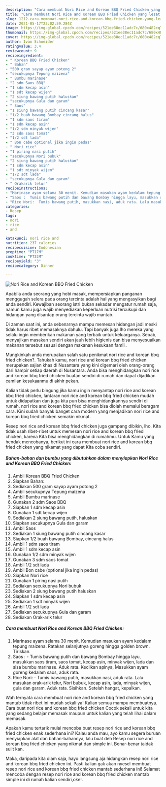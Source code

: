 ```yaml
---
description: "Cara membuat Nori Rice and Korean BBQ Fried Chicken yang lezat dan Mudah Dibuat"
title: "Cara membuat Nori Rice and Korean BBQ Fried Chicken yang lezat dan Mudah Dibuat"
slug: 1212-cara-membuat-nori-rice-and-korean-bbq-fried-chicken-yang-lezat-dan-mudah-dibuat
date: 2021-05-17T23:02:59.284Z
image: https://img-global.cpcdn.com/recipes/521ee38ec11adc7c/680x482cq70/nori-rice-and-korean-bbq-fried-chicken-foto-resep-utama.jpg
thumbnail: https://img-global.cpcdn.com/recipes/521ee38ec11adc7c/680x482cq70/nori-rice-and-korean-bbq-fried-chicken-foto-resep-utama.jpg
cover: https://img-global.cpcdn.com/recipes/521ee38ec11adc7c/680x482cq70/nori-rice-and-korean-bbq-fried-chicken-foto-resep-utama.jpg
author: Ivan Schneider
ratingvalue: 3.4
reviewcount: 9
recipeingredient:
- " Korean BBQ Fried Chicken"
- " Bahan"
- "500 gram sayap ayam potong 2"
- "secukupnya Tepung maizena"
- " Bumbu marinase"
- "2 sdm Saos BBQ"
- "1 sdm kecap asin"
- "1 sdt kecap wijen"
- "2 siung bawang putih haluskan"
- "secukupnya Gula dan garam"
- " Saos"
- "1 siung bawang putih cincang kasar"
- "1/2 buah bawang Bombay cincang halus"
- "1 sdm saos tiram"
- "1 sdm kecap asin"
- "1/2 sdm minyak wijen"
- "3 sdm saos tomat"
- "1/2 sdt lada"
- " Bon cabe optional jika ingin pedas"
- " Nori rice"
- "1 piring nasi putih"
- "secukupnya Nori bubuk"
- "2 siung bawang putih haluskan"
- "1 sdm kecap asin"
- "1 sdt minyak wijen"
- "1/2 sdt lada"
- "secukupnya Gula dan garam"
- " Orakarik telur"
recipeinstructions:
- "Marinase ayam selama 30 menit. Kemudian masukan ayam kedalam tepung maizena. Ratakan selanjutnya goreng hingga golden brown. Tiriskan."
- "Saos :  Tumis bawang putih dan bawang Bombay hingga layu, masukkan saos tiram, saos tomat, kecap asin, minyak wijen, lada dan sisa bumbu marinase. Aduk rata. Kecilkan apinya, Masukkan ayam goreng kedalam saos, aduk rata."
- "Rice Nori:  Tumis bawang putih, masukkan nasi, aduk rata. Lalu masukan orak-arik telur, Nori bubuk, kecap asin, lada, minyak wijen, gula dan garam. Aduk rata. Sisihkan. Setelah hangat, kepalkan."
categories:
- Resep
tags:
- nori
- rice
- and

katakunci: nori rice and 
nutrition: 237 calories
recipecuisine: Indonesian
preptime: "PT17M"
cooktime: "PT32M"
recipeyield: "3"
recipecategory: Dinner

---
```



![Nori Rice and Korean BBQ Fried Chicken](https://img-global.cpcdn.com/recipes/521ee38ec11adc7c/680x482cq70/nori-rice-and-korean-bbq-fried-chicken-foto-resep-utama.jpg)

Apabila anda seorang yang hobi masak, mempersiapkan panganan menggugah selera pada orang tercinta adalah hal yang mengasyikan bagi anda sendiri. Kewajiban seorang istri bukan sekadar mengatur rumah saja, namun kamu juga wajib menyediakan keperluan nutrisi tercukupi dan hidangan yang disantap orang tercinta wajib mantab.

Di zaman  saat ini, anda sebenarnya mampu memesan hidangan jadi meski tidak harus ribet memasaknya dahulu. Tapi banyak juga lho mereka yang selalu ingin memberikan makanan yang terbaik untuk keluarganya. Sebab, menyajikan masakan sendiri akan jauh lebih higienis dan bisa menyesuaikan makanan tersebut sesuai dengan makanan kesukaan famili. 



Mungkinkah anda merupakan salah satu penikmat nori rice and korean bbq fried chicken?. Tahukah kamu, nori rice and korean bbq fried chicken merupakan sajian khas di Nusantara yang kini digemari oleh orang-orang dari hampir setiap daerah di Nusantara. Anda bisa menghidangkan nori rice and korean bbq fried chicken buatan sendiri di rumah dan dapat dijadikan camilan kesukaanmu di akhir pekan.

Kalian tidak perlu bingung jika kamu ingin menyantap nori rice and korean bbq fried chicken, lantaran nori rice and korean bbq fried chicken mudah untuk didapatkan dan juga kita pun bisa menghidangkannya sendiri di rumah. nori rice and korean bbq fried chicken bisa diolah memalui beragam cara. Kini sudah banyak banget cara modern yang menjadikan nori rice and korean bbq fried chicken semakin nikmat.

Resep nori rice and korean bbq fried chicken juga gampang dibikin, lho. Kita tidak usah ribet-ribet untuk memesan nori rice and korean bbq fried chicken, karena Kita bisa menghidangkan di rumahmu. Untuk Kamu yang hendak mencobanya, berikut ini cara membuat nori rice and korean bbq fried chicken yang nikamat yang dapat Kita coba sendiri.

<!--inarticleads1-->

##### Bahan-bahan dan bumbu yang dibutuhkan dalam menyiapkan Nori Rice and Korean BBQ Fried Chicken:

1. Ambil  Korean BBQ Fried Chicken
1. Siapkan  Bahan:
1. Sediakan 500 gram sayap ayam potong 2
1. Ambil secukupnya Tepung maizena
1. Ambil  Bumbu marinase
1. Gunakan 2 sdm Saos BBQ
1. Siapkan 1 sdm kecap asin
1. Gunakan 1 sdt kecap wijen
1. Sediakan 2 siung bawang putih, haluskan
1. Siapkan secukupnya Gula dan garam
1. Ambil  Saos
1. Sediakan 1 siung bawang putih cincang kasar
1. Siapkan 1/2 buah bawang Bombay, cincang halus
1. Ambil 1 sdm saos tiram
1. Ambil 1 sdm kecap asin
1. Gunakan 1/2 sdm minyak wijen
1. Gunakan 3 sdm saos tomat
1. Ambil 1/2 sdt lada
1. Ambil  Bon cabe (optional jika ingin pedas)
1. Siapkan  Nori rice
1. Gunakan 1 piring nasi putih
1. Sediakan secukupnya Nori bubuk
1. Sediakan 2 siung bawang putih haluskan
1. Siapkan 1 sdm kecap asin
1. Sediakan 1 sdt minyak wijen
1. Ambil 1/2 sdt lada
1. Sediakan secukupnya Gula dan garam
1. Sediakan  Orak-arik telur




<!--inarticleads2-->

##### Cara membuat Nori Rice and Korean BBQ Fried Chicken:

1. Marinase ayam selama 30 menit. Kemudian masukan ayam kedalam tepung maizena. Ratakan selanjutnya goreng hingga golden brown. Tiriskan.
1. Saos :  - Tumis bawang putih dan bawang Bombay hingga layu, masukkan saos tiram, saos tomat, kecap asin, minyak wijen, lada dan sisa bumbu marinase. Aduk rata. Kecilkan apinya, Masukkan ayam goreng kedalam saos, aduk rata.
1. Rice Nori:  - Tumis bawang putih, masukkan nasi, aduk rata. Lalu masukan orak-arik telur, Nori bubuk, kecap asin, lada, minyak wijen, gula dan garam. Aduk rata. Sisihkan. Setelah hangat, kepalkan.




Wah ternyata cara membuat nori rice and korean bbq fried chicken yang mantab tidak ribet ini mudah sekali ya! Kalian semua mampu membuatnya. Cara buat nori rice and korean bbq fried chicken Cocok sekali untuk kita yang sedang belajar memasak maupun untuk kalian yang telah lihai dalam memasak.

Apakah kamu tertarik mulai mencoba buat resep nori rice and korean bbq fried chicken enak sederhana ini? Kalau anda mau, ayo kamu segera buruan menyiapkan alat dan bahan-bahannya, lalu buat deh Resep nori rice and korean bbq fried chicken yang nikmat dan simple ini. Benar-benar taidak sulit kan. 

Maka, daripada kita diam saja, hayo langsung aja hidangkan resep nori rice and korean bbq fried chicken ini. Pasti kalian gak akan nyesel membuat resep nori rice and korean bbq fried chicken mantab sederhana ini! Selamat mencoba dengan resep nori rice and korean bbq fried chicken mantab simple ini di rumah kalian sendiri,oke!.

